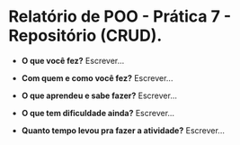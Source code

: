 # Relatório de POO - Prática 7 - Repositório (CRUD).

- **O que você fez?**
Escrever...

- **Com quem e como você fez?**
Escrever...

- **O que aprendeu e sabe fazer?**
Escrever...

- **O que tem dificuldade ainda?**
Escrever...

- **Quanto tempo levou pra fazer a atividade?**
Escrever...
